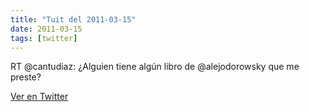 ```yaml
---
title: "Tuit del 2011-03-15"
date: 2011-03-15
tags: [twitter]
---
```


RT @cantudiaz: ¿Alguien tiene algún libro de @alejodorowsky que me preste?



[Ver en Twitter](https://twitter.com/i/web/status/47641214937341952)
